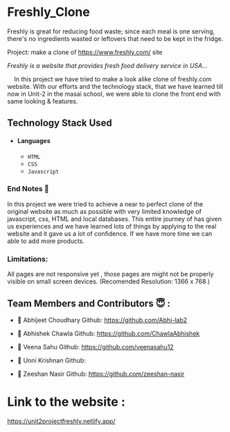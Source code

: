 # Freshly_Clone
Freshly is great for reducing food waste; since each meal is one serving, there's no ingredients wasted or leftovers that need to be kept in the fridge.


Project: make a clone of https://www.freshly.com/ site

*Freshly is a website that provides fresh food delivery service in USA...*

&nbsp;&nbsp;&nbsp;&#160;In this project we have tried to make a look alike clone of freshly.com website. With our efforts and the technology stack, that we have learned till now in Unit-2 in the masai school, we were able to clone the front end with same looking & features.



## Technology Stack Used

- #### Languages
  - `HTML`
  - `CSS`
  - `Javascript`

### End Notes 📑
In this project we were tried to achieve a near to perfect clone of the original website as much as possible with very limited knowledge of javascript, css, HTML and local databases. This entire journey of has given us experiences and we have learned lots of things by applying to the real website and it gave us a lot of confidence. If we have more time we can able to add more products.

### Limitations:
All pages are not responsive yet , those pages are might not be properly visible on small screen devices.
(Recomended Resolution: 1366 x 768 )

## Team Members and Contributors 😇 :

- 👤 Abhijeet Choudhary
  Github: https://github.com/Abhi-lab2
  
- 👤 Abhishek Chawla
  Github: https://github.com/ChawlaAbhishek
  
- 👤 Veena Sahu
  Github: https://github.com/veenasahu12
  
- 👤 Unni Krishnan
  Github: 
  
- 👤 Zeeshan Nasir
  Github: https://github.com/zeeshan-nasir


# Link to the website : 
https://unit2projectfreshly.netlify.app/
